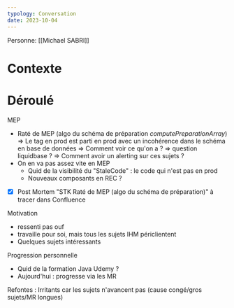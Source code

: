 ```yaml
---
typology: Conversation
date: 2023-10-04
---
```

Personne:  [[Michael SABRI]]

# Contexte

# Déroulé

MEP
- Raté de MEP (algo du schéma de préparation *computePreparationArray*)
=> Le tag en prod est parti en prod avec un incohérence dans le schéma en base de données
=> Comment voir ce qu'on a ?
=> question liquidbase ?
=> Comment avoir un alerting sur ces sujets ?
- On en va pas assez vite en MEP
	- Quid de la visibilité du "StaleCode" : le code qui n'est pas en prod
	- Nouveaux composants en REC ?

- [x] Post Mortem "STK Raté de MEP (algo du schéma de préparation)" à tracer dans Confluence

Motivation
- ressenti pas ouf
- travaille pour soi, mais tous les sujets IHM périclientent
- Quelques sujets intéressants

Progression personnelle 
- Quid de la formation Java Udemy ?
- Aujourd'hui : progresse via les MR


Refontes :
Irritants car les sujets n'avancent pas (cause congé/gros sujets/MR longues)